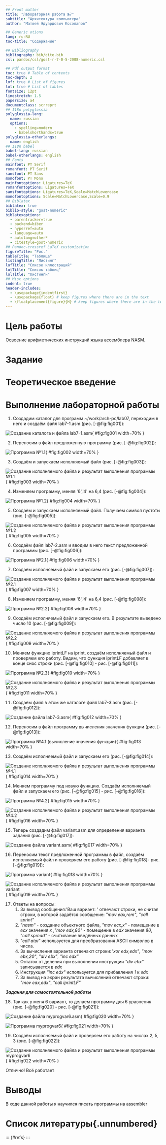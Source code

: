 ```yaml
---
## Front matter
title: "Лабораторная работа №7"
subtitle: "Архитектура компьютера"
author: "Матвей Эдуардович Косолапов"

## Generic otions
lang: ru-RU
toc-title: "Содержание"

## Bibliography
bibliography: bib/cite.bib
csl: pandoc/csl/gost-r-7-0-5-2008-numeric.csl

## Pdf output format
toc: true # Table of contents
toc-depth: 2
lof: true # List of figures
lot: true # List of tables
fontsize: 12pt
linestretch: 1.5
papersize: a4
documentclass: scrreprt
## I18n polyglossia
polyglossia-lang:
  name: russian
  options:
	- spelling=modern
	- babelshorthands=true
polyglossia-otherlangs:
  name: english
## I18n babel
babel-lang: russian
babel-otherlangs: english
## Fonts
mainfont: PT Serif
romanfont: PT Serif
sansfont: PT Sans
monofont: PT Mono
mainfontoptions: Ligatures=TeX
romanfontoptions: Ligatures=TeX
sansfontoptions: Ligatures=TeX,Scale=MatchLowercase
monofontoptions: Scale=MatchLowercase,Scale=0.9
## Biblatex
biblatex: true
biblio-style: "gost-numeric"
biblatexoptions:
  - parentracker=true
  - backend=biber
  - hyperref=auto
  - language=auto
  - autolang=other*
  - citestyle=gost-numeric
## Pandoc-crossref LaTeX customization
figureTitle: "Рис."
tableTitle: "Таблица"
listingTitle: "Листинг"
lofTitle: "Список иллюстраций"
lotTitle: "Список таблиц"
lolTitle: "Листинги"
## Misc options
indent: true
header-includes:
  - \usepackage{indentfirst}
  - \usepackage{float} # keep figures where there are in the text
  - \floatplacement{figure}{H} # keep figures where there are in the text
---
```


# Цель работы

Освоение арифметических инструкций языка ассемблера NASM.

# Задание

# Теоретическое введение

# Выполнение лабораторной работы
1. Создадим каталог для программ ~/work/arch-pc/lab07, переходим в него и создаём файл lab7-1.asm (рис. [-@fig:fig001]):

![Создание каталога и файла lab7-1.asm ](image/1.png){ #fig:fig001 width=70% }

2. Переносим в файл предложенную программу (рис. [-@fig:fig002]):

![Программа №1.1](image/2.png){ #fig:fig002 width=70% }

3. Создаём и запускаем исполняемый файл (рис. [-@fig:fig003]):

![Создание исполняемого файла и результат выполнения программы №1.1](image/3.png){ #fig:fig003 width=70% }

4. Изменяем программу, меняя '6','4' на 6,4 (рис. [-@fig:fig004]):

![Программа №1.2](image/4.png){ #fig:fig004 width=70% }

5. Создаём и запускаем исполняемый файл. Получаем символ пустоты (рис. [-@fig:fig005]):

![Создание исполняемого файла и результат выполнения программы №1.2](image/5.png){ #fig:fig005 width=70% }

6. Создаём файл lab7-2.asm и вводим в него текст предложенной программы (рис. [-@fig:fig006]):

![Программа №2.1](image/6.png){ #fig:fig006 width=70% }

7. Создаём исполняемый файл и запускаем его (рис. [-@fig:fig007]):

![Создание исполняемого файла и результат выполнения программы №2.1](image/7.png){ #fig:fig007 width=70% }

8. Изменяем программу, меняя '6','4' на 6,4 (рис. [-@fig:fig008]):

![Программа №2.2](image/8.png){ #fig:fig008 width=70% }

9. Создаём исполняемый файл и запускаем его. В результате выведено число 10 (рис. [-@fig:fig009]):

![Создание исполняемого файла и результат выполнения программы №2.2](image/9.png){ #fig:fig009 width=70% }

10. Меняем функцию iprintLF на iprint, создаём исполняемый файл и проверяем его работу. Видим, что функция iprintLF добавляет в конце снос строки (рис. [-@fig:fig010] - рис. [-@fig:fig011]):

![Программа №2.3](image/10.png){ #fig:fig010 width=70% }

![Создание исполняемого файла и результат выполнения программы №2.3](image/10.1.png){ #fig:fig011 width=70% }

11. Создаём файл в этом же каталоге файл lab7-3.asm (рис. [-@fig:fig012]):

![Создание файла lab7-3.asm](image/11.png){ #fig:fig012 width=70% }

12. Переносим в файл программу вычисления значения функции (рис. [-@fig:fig013]):

![Программа №4.1 (вычисление значения функции)](image/12.png){ #fig:fig013 width=70% }

13. Создаём исполняемый файл и запускаем его (рис. [-@fig:fig014]):

![Создание исполняемого файла и результат выполнения программы №4.1](image/13.png){ #fig:fig014 width=70% }

14. Меняем программу под новую функцию. Создаём исполняемый файл и запускаем его (рис. [-@fig:fig015] - рис. [-@fig:fig016]):

![Программа №4.2](image/14.png){ #fig:fig015 width=70% }

![Создание исполняемого файла и результат выполнения программы №4.2](image/14.1.png){ #fig:fig016 width=70% }

15. Теперь создадим файл variant.asm для определения варианта задания (рис. [-@fig:fig017]):

![Создание файла variant.asm](image/15.png){ #fig:fig017 width=70% }

16. Переносим текст предложенной программы в файл, создаём исполняемый файл и проверяем его работу (рис. [-@fig:fig018]- рис. [-@fig:fig019]):

![Программа variant](image/16.png){ #fig:fig018 width=70% }

![Создание исполняемого файла и результат выполнения программы variant](image/16.1.png){ #fig:fig019 width=70% }

17. Ответы на вопросы:
    1. За вывод сообщения:'Ваш вариант: ' отвечают строки, не считая строки, в которой задаётся сообщение:
*"mov eax,rem"*, *"call sprint"*
    2. *"nasm"* - создание объектного файла, *"mov ecx,x"* - помещение в *ecx* значения *x* ,*"mov edx,80"* - помещение в *edx* значения *80*, *"call spread"* - считывание введённых данных
    3. *"call atoi"* используется для преобразования ASCII символов в числа.
    4. За вычисления варианта отвечают строки:*"xor edx,edx"*, *"mov ebx,20"*, *"div ebx"*, *"inc edx"*
    5. Остаток от деления при выполнении инструкции *"div ebx"* записывается в *edx*
    6. Инструкция *"inc edx"* используется для прибавления *1* к *edx*
    7. За вывод на экран результата вычислений отвечают строки: *"mov eax,edx"*, *"call iprintLF"*
    

***Задания для самостоятельной работы***

18. Так как у меня 6 вариант, то делаем программу для 6 уравнения (рис. [-@fig:fig020] - рис. [-@fig:fig021]):

![Создание файла myprogvar6.asm](image/17.png){ #fig:fig020 width=70% }

![Программа myprogvar6](image/18.png){ #fig:fig021 width=70% }

19. Создаём исполняемый файл и проверяем его работу на числах 2, 5, 3 (рис. [-@fig:fig022]):

![Создание исполняемого файла и результат выполнения программы myprogvar6](image/20.png){ #fig:fig022 width=70% }

Отлично! Всё работает

# Выводы

В ходе данной работы я научился писать программы на assembler

# Список литературы{.unnumbered}

::: {#refs}
:::
